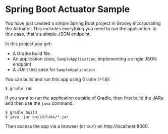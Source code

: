 # Spring Boot Actuator Sample

You have just created a simple Spring Boot project in Groovy incorporating the
Actuator. This includes everything you need to run the application. In this
case, that's a simple JSON endpoint.

In this project you get:

* A Gradle build file
* An application class, `SampleApplication`, implementing a single JSON endpoint
* A JUnit test case for `SampleApplication`

You can build and run this app using Gradle (>1.6):

```
$ gradle run
```

If you want to run the application outside of Gradle, then first build the JARs
and then use the `java` command:

```
$ gradle build
$ java -jar build/libs/*.jar
```

Then access the app via a browser (or curl) on http://localhost:8080.
